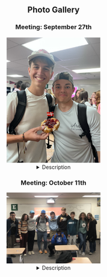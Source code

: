 <html lang="en">
<head>
    <meta charset="UTF-8">
    <meta name="viewport" content="width=device-width, initial-scale=1.0">
    <link rel="stylesheet" href="styles.css"> 
</head>
    <body>
    <header>
<h2> Photo Gallery </h2>
<section id= "watch 1"> 
    <h3> Meeting: September 27th </h3> 
    <img src = "dsu1.png" width ="250">

   <details><summary> Description </summary> 
    <p> Eating Danishes at DSU  </p></details>
    </section>

<section id= "watch 2"> 
   <h3> Meeting: October 11th</h3> 
   <img src = "DSUOCT11.jpg" width ="250">
  <details><summary> Description </summary><p> W meeting, we learned about Danish stereotypes and played a game related to them   </p> </details>
  </section>
</header>
</body>
</html> 
